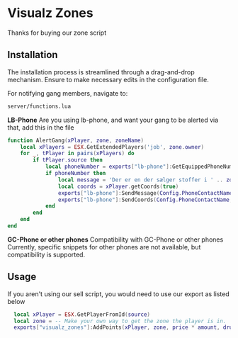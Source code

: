 # Visualz Zones

Thanks for buying our zone script

## Installation

The installation process is streamlined through a drag-and-drop mechanism. Ensure to make necessary edits in the configuration file.

For notifying gang members, navigate to:

```bash
server/functions.lua
```
**LB-Phone**
Are you using lb-phone, and want your gang to be alerted via that, add this in the file
```lua
function AlertGang(xPlayer, zone, zoneName)
    local xPlayers = ESX.GetExtendedPlayers('job', zone.owner)
    for _, tPlayer in pairs(xPlayers) do
        if tPlayer.source then
            local phoneNumber = exports["lb-phone"]:GetEquippedPhoneNumber(tPlayer.source)
            if phoneNumber then
                local message = 'Der er en der sælger stoffer i ' .. zoneName .. '!'
                local coords = xPlayer.getCoords(true)
                exports["lb-phone"]:SendMessage(Config.PhoneContactName, phoneNumber, message)
                exports["lb-phone"]:SendCoords(Config.PhoneContactName, phoneNumber, vector2(coords.x, coords.y))
            end
        end
    end
end

```

**GC-Phone or other phones**
Compatibility with GC-Phone or other phones
Currently, specific snippets for other phones are not available, but compatibility is supported.

## Usage
If you aren't using our sell script, you would need to use our export as listed below
```lua
  local xPlayer = ESX.GetPlayerFromId(source)
  local zone = -- Make your own way to get the zone the player is in.
  exports["visualz_zones"]:AddPoints(xPlayer, zone, price * amount, drug)
```